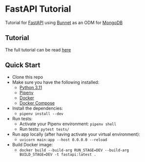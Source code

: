 # FastAPI Tutorial

Tutorial for [FastAPI](https://fastapi.tiangolo.com) using [Bunnet](https://roman-right.github.io/bunnet) as an ODM
for [MongoDB](https://www.mongodb.com/)

## Tutorial
The full tutorial can be read [here](https://kongsgaard.eu/feed/fastapi-tutorial)

## Quick Start

- Clone this repo
- Make sure you have the following installed:
  - [Python 3.11](https://www.python.org/)
  - [Pipenv](https://pipenv.pypa.io/en/latest/index.html)
  - [Docker](https://docs.docker.com/get-docker/)
  - [Docker Compose](https://docs.docker.com/compose/install/)
- Install the dependencies:
  - `pipenv install --dev`
- Run tests:
  - Activate your Pipenv environment: `pipenv shell`
  - Run tests: `pytest tests/`
- Run app locally (after having activate your virtual environment):
  - `uvicorn main:app --host 0.0.0.0 --reload`
- Build Docker image:
  - `docker build --build-arg RUN_STAGE=DEV --build-arg BUILD_STAGE=DEV -t fastapi:latest .`